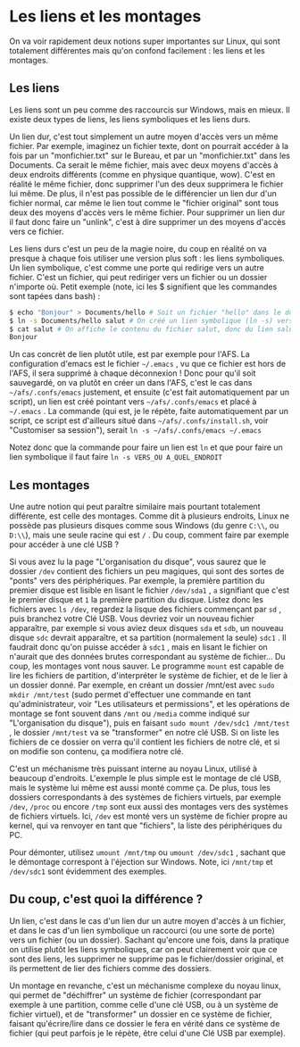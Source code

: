 # Les liens et les montages

On va voir rapidement deux notions super importantes sur Linux, qui sont totalement différentes mais qu'on confond facilement : les liens et les montages.

## Les liens

Les liens sont un peu comme des raccourcis sur Windows, mais en mieux. Il existe deux types de liens, les liens symboliques et les liens durs.

Un lien dur, c'est tout simplement un autre moyen d'accès vers un même fichier. Par exemple, imaginez un fichier texte, dont on pourrait accéder à la fois par un "monfichier.txt" sur le Bureau,
et par un "monfichier.txt" dans les Documents. Ca serait le même fichier, mais avec deux moyens d'accès à deux endroits différents (comme en physique quantique, wow). C'est en réalité le même fichier,
donc supprimer l'un des deux supprimera le fichier lui même. De plus, il n'est pas possible de le différencier un lien dur d'un fichier normal, car même le lien tout comme le "fichier original" sont tous
deux des moyens d'accès vers le même fichier. Pour supprimer un lien dur il faut donc faire un "unlink", c'est à dire supprimer un des moyens d'accès vers ce fichier.

Les liens durs c'est un peu de la magie noire, du coup en réalité on va presque à chaque fois utiliser une version plus soft : les liens symboliques. Un lien symbolique, c'est comme une porte qui redirige
vers un autre fichier. C'est un fichier, qui peut rediriger vers un fichier ou un dossier n'importe où. Petit exemple (note, ici les $ signifient que les commandes sont tapées dans bash) :

```bash
$ echo "Bonjour" > Documents/hello # Soit un fichier "hello" dans le dossier "Documents", où l'on écrit Bonjour dedans
$ ln -s Documents/hello salut # On créé un lien symbolique (ln -s) vers Documents/hello, qui s'appelle salut (et qui sera donc dans le dossier actuel)
$ cat salut # On affiche le contenu du fichier salut, donc du lien salut, et donc du fichier Documents/hello en vérité, donc ça affiche :
Bonjour
```

Un cas concrèt de lien plutôt utile, est par exemple pour l'AFS. La configuration d'emacs est le fichier `~/.emacs` , vu que ce fichier est hors de l'AFS, il sera supprimé à chaque déconnexion ! Donc pour
qu'il soit sauvegardé, on va plutôt en créer un dans l'AFS, c'est le cas dans `~/afs/.confs/emacs` justement, et ensuite (c'est fait automatiquement par un script), un lien est créé pointant vers
`~/afs/.confs/emacs` et placé à `~/.emacs` . La commande (qui est, je le répète, faite automatiquement par un script, ce script est d'ailleurs situé dans `~/afs/.confs/install.sh`, voir "Customiser sa
session"), serait `ln -s ~/afs/.confs/emacs ~/.emacs`

Notez donc que la commande pour faire un lien est `ln` et que pour faire un lien symbolique il faut faire `ln -s VERS_OU A_QUEL_ENDROIT`

## Les montages

Une autre notion qui peut paraître similaire mais pourtant totalement différente, est celle des montages. Comme dit à plusieurs endroits, Linux ne possède pas plusieurs disques comme sous Windows (du genre
`C:\\`, ou `D:\\`), mais une seule racine qui est `/` . Du coup, comment faire par exemple pour accéder à une clé USB ?

Si vous avez lu la page "L'organisation du disque", vous saurez que le dossier `/dev` contient des fichiers un peu magiques, qui sont des sortes de "ponts" vers des périphériques. Par exemple, la première
partition du premier disque est lisible en lisant le fichier `/dev/sda1` , `a` signifiant que c'est le premier disque et `1` la première partition du disque. Listez donc les fichiers avec `ls /dev`, regardez
la lisque des fichiers commençant par `sd` , puis branchez votre Clé USB. Vous devriez voir un nouveau fichier apparaître, par exemple si vous aviez deux disques `sda` et `sdb`, un nouveau disque `sdc` devrait
apparaître, et sa partition (normalement la seule) `sdc1` . Il faudrait donc qu'on puisse accéder à `sdc1` , mais en lisant le fichier on n'aurait que des données brutes correspondant au système de fichier...
Du coup, les montages vont nous sauver. Le programme `mount` est capable de lire les fichiers de partition, d'interpréter le système de fichier, et de le lier à un dossier donné. Par exemple, en créant un dossier
/mnt/est avec `sudo mkdir /mnt/test` (sudo permet d'effectuer une commande en tant qu'administrateur, voir "Les utilisateurs et permissions", et les opérations de montage se font souvent dans `/mnt` ou `/media`
comme indiqué sur "L'organisation du disque"), puis en faisant `sudo mount /dev/sdc1 /mnt/test` , le dossier `/mnt/test` va se "transformer" en notre clé USB. Si on liste les fichiers de ce dossier on verra
qu'il contient les fichiers de notre clé, et si on modifie son contenu, ça modifiera notre clé.

C'est un méchanisme très puissant interne au noyau Linux, utilisé à beaucoup d'endroits. L'exemple le plus simple est le montage de clé USB, mais le système lui même est aussi monté comme ça. De plus, tous les
dossiers correspondants à des systèmes de fichiers virtuels, par exemple `/dev`, `/proc` ou encore `/tmp` sont eux aussi des montages vers des systèmes de fichiers virtuels. Ici, `/dev` est monté vers un système
de fichier propre au kernel, qui va renvoyer en tant que "fichiers", la liste des périphériques du PC.

Pour démonter, utilisez `umount /mnt/tmp` ou `umount /dev/sdc1` , sachant que le démontage correspont à l'éjection sur Windows. Note, ici `/mnt/tmp` et `/dev/sdc1` sont évidemment des exemples.

## Du coup, c'est quoi la différence ?

Un lien, c'est dans le cas d'un lien dur un autre moyen d'accès à un fichier, et dans le cas d'un lien symbolique un raccourci (ou une sorte de porte) vers un fichier (ou un dossier). Sachant qu'encore une fois,
dans la pratique on utilise plutôt les liens symboliques, car on peut clairement voir que ce sont des liens, les supprimer ne supprime pas le fichier/dossier original, et ils permettent de lier des fichiers comme
des dossiers. 

Un montage en revanche, c'est un méchanisme complexe du noyau linux, qui permet de "déchiffrer" un système de fichier (correspondant par exemple à une partition, comme celle d'une clé USB, ou à un système de fichier
virtuel), et de "transformer" un dossier en ce système de fichier, faisant qu'écrire/lire dans ce dossier le fera en vérité dans ce système de fichier (qui peut parfois je le répète, être celui d'une Clé USB par
exemple).
